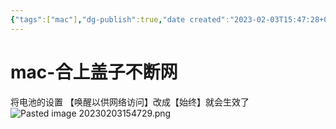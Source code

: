 ```yaml
---
{"tags":["mac"],"dg-publish":true,"date created":"2023-02-03T15:47:28+08:00","date modified":"2024-02-01T23:06:29+08:00","permalink":"/card/101 Tools/mac/mac-合上盖子不断网/","dgPassFrontmatter":true,"noteIcon":"2","created":"2023-02-03T15:47:28+08:00","updated":"2024-02-01T23:06:29+08:00"}
---
```



# mac-合上盖子不断网

将电池的设置 【唤醒以供网络访问】改成【始终】就会生效了
![Pasted image 20230203154729.png](/img/user/attachs/Pasted%20image%2020230203154729.png)


